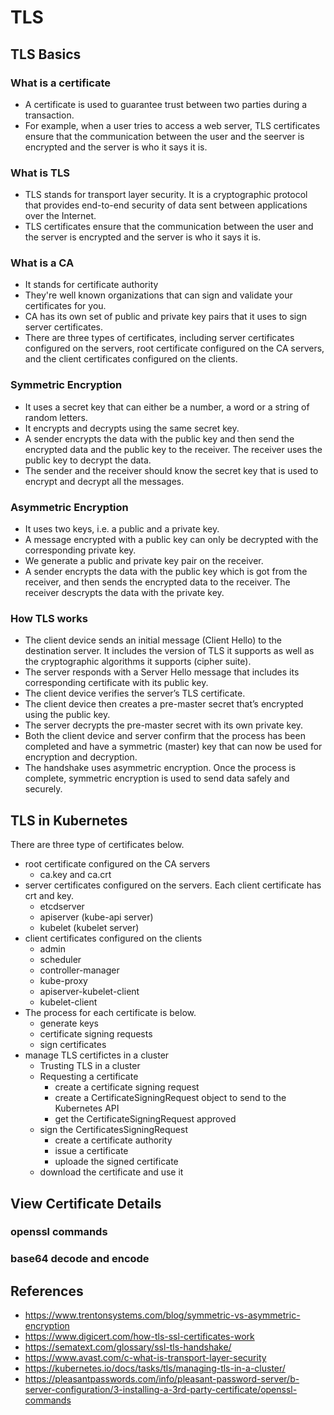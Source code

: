# TLS

## TLS Basics
### What is a certificate
* A certificate is used to guarantee trust between two parties during a transaction. 
* For example, when a user tries to access a web server, TLS certificates ensure that
the communication between the user and the seerver is encrypted and the server is who it says it is.

### What is TLS
* TLS stands for transport layer security. It is a cryptographic protocol that provides end-to-end security of data sent between applications over the Internet. 
* TLS certificates ensure that the communication between the user and the server is encrypted and the server is who it says it is.

### What is a CA
* It stands for certificate authority
* They're well known organizations that can sign and validate your certificates for you.
* CA has its own set of public and private key pairs that it uses to sign server certificates.
* There are three types of certificates, including server certificates configured on the servers, root certificate configured on the CA servers, and the
 client certificates configured on the clients.

### Symmetric Encryption
* It uses a secret key that can either be a number, a word or a string of random letters. 
* It encrypts and decrypts using the same secret key. 
* A sender encrypts the data with the public key and then send the encrypted data and the public key to the receiver. The receiver uses the public key to decrypt the data.
* The sender and the receiver should know the secret key that is used to encrypt and decrypt all the messages.

### Asymmetric Encryption
* It uses two keys, i.e. a public and a private key. 
* A message encrypted with a public key can only be decrypted with the corresponding private key.
* We generate a public and private key pair on the receiver.
* A sender encrypts the data with the public key which is got from the receiver, and then sends the encrypted data to the receiver. The receiver descrypts the data with the private key.

### How TLS works
* The client device sends an initial message (Client Hello) to the destination server. It includes the version of TLS it supports as well as the cryptographic algorithms it supports (cipher suite).
* The server responds with a Server Hello message that includes its corresponding certificate with its public key.
* The client device verifies the server’s TLS certificate.
* The client device then creates a pre-master secret that’s encrypted using the public key.
* The server decrypts the pre-master secret with its own private key.
* Both the client device and server confirm that the process has been completed and have a symmetric (master) key that can now be used for encryption and decryption.
* The handshake uses asymmetric encryption. Once the process is complete, symmetric encryption is used to send data safely and securely.

## TLS in Kubernetes
There are three type of certificates below.
* root certificate configured on the CA servers
    * ca.key and ca.crt
* server certificates configured on the servers. Each client certificate has crt and key.
    * etcdserver
    * apiserver (kube-api server)
    * kubelet (kubelet server)
* client certificates configured on the clients
    * admin
    * scheduler
    * controller-manager 
    * kube-proxy
    * apiserver-kubelet-client
    * kubelet-client
* The process for each certificate is below.
    * generate keys
    * certificate signing requests
    * sign certificates
* manage TLS certifictes in a cluster
    * Trusting TLS in a cluster
    * Requesting a certificate
        * create a certificate signing request
        * create a CertificateSigningRequest object to send to the Kubernetes API
        * get the CertificateSigningRequest approved
    * sign the CertificatesSigningRequest
        * create a certificate authority
        * issue a certificate
        * uploade the signed certificate
    * download the certificate and use it


## View Certificate Details
### openssl commands
### base64 decode and encode

## References
* https://www.trentonsystems.com/blog/symmetric-vs-asymmetric-encryption
* https://www.digicert.com/how-tls-ssl-certificates-work
* https://sematext.com/glossary/ssl-tls-handshake/
* https://www.avast.com/c-what-is-transport-layer-security
* https://kubernetes.io/docs/tasks/tls/managing-tls-in-a-cluster/
* https://pleasantpasswords.com/info/pleasant-password-server/b-server-configuration/3-installing-a-3rd-party-certificate/openssl-commands